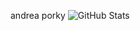 andrea
porky
![GitHub Stats](https://github-readme-stats.vercel.app/api?username=CuackXI&show_icons=true&theme=radical)
